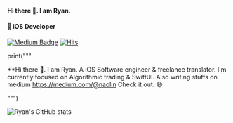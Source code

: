 #### Hi there 👋. I am Ryan.
#### 📱 iOS Developer

[![Medium Badge](https://img.shields.io/badge/Medium-12100E?style=for-the-badge&logo=medium&logoColor=white)](https://medium.com/@naolin)
[![Hits](https://hits.seeyoufarm.com/api/count/incr/badge.svg?url=https%3A%2F%2Fgithub.com%2FRsych%2Fhit-counter&count_bg=%2379C83D&title_bg=%23555555&icon=&icon_color=%23E7E7E7&title=hits&edge_flat=false)](https://hits.seeyoufarm.com)

print("""

**Hi there 👋. I am Ryan. A iOS Software engineer & freelance translator.
I'm currently focused on Algorithmic trading & SwiftUI.
Also writing stuffs on medium
https://medium.com/@naolin Check it out. 😄

""")

![Ryan's GitHub stats](https://github-readme-stats-eight-iota-28.vercel.app/api?username=Rsych&show_icons=true&theme=react)
